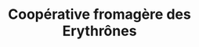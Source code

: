 ---
title: "Coopérative fromagère des Erythrônes"
url: /aromas/cooperative-fromagere-des-erythrones/
shop: fromage
---